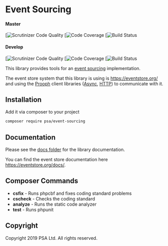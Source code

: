 # Event Sourcing

#### Master
[![Scrutinizer Code Quality](https://scrutinizer-ci.com/g/World-Architects/event-sourcing/badges/quality-score.png?b=master&s=3137e02a67d7a4d7f6cdb76ae9be0e1c49aa7b30)
[![Code Coverage](https://scrutinizer-ci.com/g/World-Architects/event-sourcing/badges/coverage.png?b=master&s=2cdf93f9ee0dbd6dd390cd6948e25702068f5bf5)
[![Build Status](https://scrutinizer-ci.com/g/World-Architects/event-sourcing/badges/build.png?b=master&s=c164216fdf37936733034610d68514350f34d792)

#### Develop
[![Scrutinizer Code Quality](https://scrutinizer-ci.com/g/World-Architects/event-sourcing/badges/quality-score.png?b=develop&s=3137e02a67d7a4d7f6cdb76ae9be0e1c49aa7b30)
[![Code Coverage](https://scrutinizer-ci.com/g/World-Architects/event-sourcing/badges/coverage.png?b=develop&s=2cdf93f9ee0dbd6dd390cd6948e25702068f5bf5)
[![Build Status](https://scrutinizer-ci.com/g/World-Architects/event-sourcing/badges/build.png?b=develop&s=c164216fdf37936733034610d68514350f34d792)

This library provides tools for an [event sourcing](https://martinfowler.com/eaaDev/EventSourcing.html) implementation.

The event store system that this library is using is https://eventstore.org/ and using the [Prooph](https://github.com/prooph) client libraries ([Async](https://github.com/prooph/event-store-client), [HTTP](https://github.com/prooph/event-store-http-client)) to communicate with it. 

## Installation

Add it via composer to your project

```sh
composer require psa/event-sourcing
```

## Documentation

Please see the [docs folder](./docs/index.md) for the library documentation.

You can find the event store documentation here https://eventstore.org/docs/.

## Composer Commands

* **csfix** - Runs phpcbf and fixes coding standard problems
* **cscheck** - Checks the coding standard
* **analyze** - Runs the static code analyzer
* **test** - Runs phpunit

## Copyright

Copyright 2019 PSA Ltd. All rights reserved.
